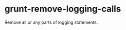 grunt-remove-logging-calls
==========================

Remove all or any parts of logging statements.
